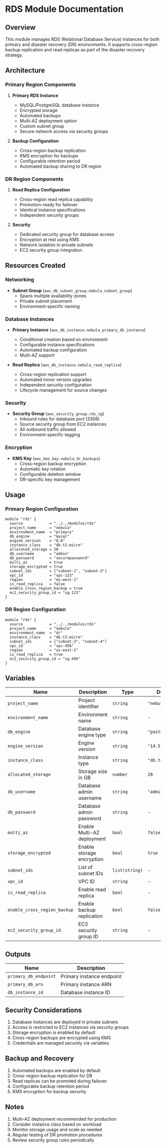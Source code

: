 # RDS Module Documentation

## Overview
This module manages RDS (Relational Database Service) instances for both primary and disaster recovery (DR) environments. It supports cross-region backup replication and read replicas as part of the disaster recovery strategy.

## Architecture

### Primary Region Components
1. **Primary RDS Instance**
   - MySQL/PostgreSQL database instance
   - Encrypted storage
   - Automated backups
   - Multi-AZ deployment option
   - Custom subnet group
   - Secure network access via security groups

2. **Backup Configuration**
   - Cross-region backup replication
   - KMS encryption for backups
   - Configurable retention period
   - Automated backup sharing to DR region

### DR Region Components
1. **Read Replica Configuration**
   - Cross-region read replica capability
   - Promotion-ready for failover
   - Identical instance specifications
   - Independent security groups

2. **Security**
   - Dedicated security group for database access
   - Encryption at rest using KMS
   - Network isolation in private subnets
   - EC2 security group integration

## Resources Created

### Networking
- **Subnet Group** (`aws_db_subnet_group.nebula_subnet_group`)
  - Spans multiple availability zones
  - Private subnet placement
  - Environment-specific naming

### Database Instances
- **Primary Instance** (`aws_db_instance.nebula_primary_db_instance`)
  - Conditional creation based on environment
  - Configurable instance specifications
  - Automated backup configuration
  - Multi-AZ support

- **Read Replica** (`aws_db_instance.nebula_read_replica`)
  - Cross-region replication support
  - Automated minor version upgrades
  - Independent security configuration
  - Lifecycle management for source changes

### Security
- **Security Group** (`aws_security_group.rds_sg`)
  - Inbound rules for database port (3306)
  - Source security group from EC2 instances
  - All outbound traffic allowed
  - Environment-specific tagging

### Encryption
- **KMS Key** (`aws_kms_key.nebula_dr_backups`)
  - Cross-region backup encryption
  - Automatic key rotation
  - Configurable deletion window
  - DR-specific key management

## Usage

### Primary Region Configuration
```hcl
module "rds" {
  source            = "../../modules/rds"
  project_name      = "nebula"
  environment_name  = "primary"
  db_engine         = "mysql"
  engine_version    = "8.0"
  instance_class    = "db.t3.micro"
  allocated_storage = 20
  db_username       = "admin"
  db_password       = "securepassword"
  multi_az          = true
  storage_encrypted = true
  subnet_ids        = ["subnet-1", "subnet-2"]
  vpc_id            = "vpc-123"
  region            = "eu-west-1"
  is_read_replica   = false
  enable_cross_region_backup = true
  ec2_security_group_id = "sg-123"
}
```

### DR Region Configuration
```hcl
module "rds" {
  source            = "../../modules/rds"
  project_name      = "nebula"
  environment_name  = "dr"
  instance_class    = "db.t3.micro"
  subnet_ids        = ["subnet-3", "subnet-4"]
  vpc_id            = "vpc-456"
  region            = "us-east-1"
  is_read_replica   = true
  ec2_security_group_id = "sg-456"
}
```

## Variables

| Name | Description | Type | Default | Required |
|------|-------------|------|---------|----------|
| `project_name` | Project identifier | `string` | `"nebula"` | No |
| `environment_name` | Environment name | `string` | - | Yes |
| `db_engine` | Database engine type | `string` | `"postgres"` | No |
| `engine_version` | Engine version | `string` | `"14.5"` | No |
| `instance_class` | Instance type | `string` | `"db.t4g.micro"` | No |
| `allocated_storage` | Storage size in GB | `number` | `20` | No |
| `db_username` | Database admin username | `string` | `"admin"` | No |
| `db_password` | Database admin password | `string` | - | Yes |
| `multi_az` | Enable Multi-AZ deployment | `bool` | `false` | No |
| `storage_encrypted` | Enable storage encryption | `bool` | `true` | No |
| `subnet_ids` | List of subnet IDs | `list(string)` | - | Yes |
| `vpc_id` | VPC ID | `string` | - | Yes |
| `is_read_replica` | Enable read replica | `bool` | - | Yes |
| `enable_cross_region_backup` | Enable backup replication | `bool` | `false` | No |
| `ec2_security_group_id` | EC2 security group ID | `string` | - | Yes |

## Outputs

| Name | Description |
|------|-------------|
| `primary_db_endpoint` | Primary instance endpoint |
| `primary_db_arn` | Primary instance ARN |
| `db_instance_id` | Database instance ID |

## Security Considerations
1. Database instances are deployed in private subnets
2. Access is restricted to EC2 instances via security groups
3. Storage encryption is enabled by default
4. Cross-region backups are encrypted using KMS
5. Credentials are managed securely via variables

## Backup and Recovery
1. Automated backups are enabled by default
2. Cross-region backup replication for DR
3. Read replicas can be promoted during failover
4. Configurable backup retention period
5. KMS encryption for backup security

## Notes
1. Multi-AZ deployment recommended for production
2. Consider instance class based on workload
3. Monitor storage usage and scale as needed
4. Regular testing of DR promotion procedures
5. Review security group rules periodically